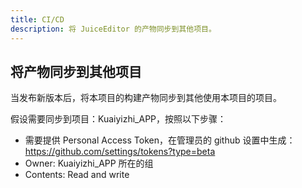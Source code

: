 ```yaml
---
title: CI/CD
description: 将 JuiceEditor 的产物同步到其他项目。
---
```


## 将产物同步到其他项目

当发布新版本后，将本项目的构建产物同步到其他使用本项目的项目。

假设需要同步到项目：Kuaiyizhi_APP，按照以下步骤：

- 需要提供 Personal Access Token，在管理员的 github 设置中生成：<https://github.com/settings/tokens?type=beta>
- Owner: Kuaiyizhi_APP 所在的组
- Contents: Read and write
